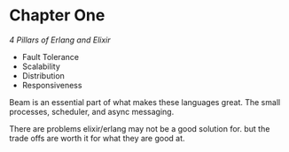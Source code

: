 # Chapter One

*4 Pillars of Erlang and Elixir*
* Fault Tolerance
* Scalability
* Distribution
* Responsiveness

Beam is an essential part of what makes these languages great. The small processes, scheduler, and async messaging.

There are problems elixir/erlang may not be a good solution for. but the trade offs are worth it for what they are good at.
